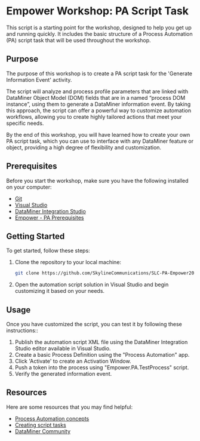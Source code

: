 
# Empower Workshop: PA Script Task

This script is a starting point for the workshop, designed to help you get up and running quickly. It includes the basic structure of a Process Automation (PA) script task that will be used throughout the workshop.

## Purpose

The purpose of this workshop is to create a PA script task for the 'Generate Information Event' activity.

The script will analyze and process profile parameters that are linked with DataMiner Object Model (DOM) fields that are in a named “process DOM instance”, using them to generate a DataMiner information event. By taking this approach, the script can offer a powerful way to customize automation workflows, allowing you to create highly tailored actions that meet your specific needs.

By the end of this workshop, you will have learned how to create your own PA script task, which you can use to interface with any DataMiner feature or object, providing a high degree of flexibility and customization.

## Prerequisites

Before you start the workshop, make sure you have the following installed on your computer:

-   [Git](https://git-scm.com/)
-   [Visual Studio](https://visualstudio.microsoft.com)
-   [DataMiner Integration Studio](https://community.dataminer.services/dataminer-integration-studio-other-downloads/)
-   [Empower - PA Prerequisites](https://catalog.dataminer.services/catalog/4125)

## Getting Started

To get started, follow these steps:

1.  Clone the repository to your local machine:
    
    ```bash
    git clone https://github.com/SkylineCommunications/SLC-PA-Empower2023-Generate-Information-Event.git
	```
    
2.  Open the automation script solution in Visual Studio and begin customizing it based on your needs.

## Usage

Once you have customized the script, you can test it by following these instructions::

1.  Publish the automation script XML file using the DataMiner Integration Studio editor available in Visual Studio.
2.  Create a basic Process Definition using the "Process Automation" app.
3.  Click 'Activate' to create an Activation Window.
4.  Push a token into the process using "Empower.PA.TestProcess" script.
5.  Verify the generated information event.

## Resources

Here are some resources that you may find helpful:

-   [Process Automation concepts](https://docs.dataminer.services/user-guide/Standard_Apps/PA/PA_Concepts.html)
-   [Creating script tasks](https://docs.dataminer.services/user-guide/Standard_Apps/PA/Getting_Started_with_PA/Creating_Activities/PA_Creating_script_tasks.html)
-   [DataMiner Community](https://community.dataminer.services/)